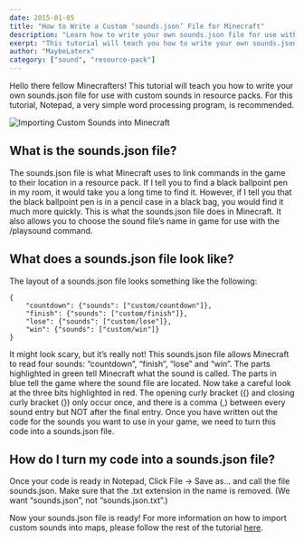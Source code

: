```yaml
---
date: 2015-01-05
title: "How to Write a Custom ‘sounds.json’ File for Minecraft"
description: "Learn how to write your own sounds.json file for use with custom sounds in resource packs."
exerpt: "This tutorial will teach you how to write your own sounds.json file for use with custom sounds in resource packs."
author: "MaybeLaterx"
category: ["sound", "resource-pack"]
---
```


Hello there fellow Minecrafters! This tutorial will teach you how to write your own sounds.json file for use with custom sounds in resource packs. For this tutorial, Notepad, a very simple word processing program, is recommended.

![Importing Custom Sounds into Minecraft](/blog/posts/howtowritecustomsoundsjson/hero.jpg)

## What is the sounds.json file?

The sounds.json file is what Minecraft uses to link commands in the game to their location in a resource pack. If I tell you to find a black ballpoint pen in my room, it would take you a long time to find it. However, if I tell you that the black ballpoint pen is in a pencil case in a black bag, you would find it much more quickly. This is what the sounds.json file does in Minecraft. It also allows you to choose the sound file’s name in game for use with the /playsound command.

## What does a sounds.json file look like?

The layout of a sounds.json file looks something like the following:

```
{
    "countdown": {"sounds": ["custom/countdown"]},
    "finish": {"sounds": ["custom/finish"]},
    "lose": {"sounds": ["custom/lose"]},
    "win": {"sounds": ["custom/win"]}
}
```

It might look scary, but it’s really not! This sounds.json file allows Minecraft to read four sounds: “countdown”, “finish”, “lose” and “win”. The parts highlighted in green tell Minecraft what the sound is called. The parts in blue tell the game where the sound file are located. Now take a careful look at the three bits highlighted in red. The opening curly bracket ({) and closing curly bracket (}) only occur once, and there is a comma (,) between every sound entry but NOT after the final entry. Once you have written out the code for the sounds you want to use in your game, we need to turn this code into a sounds.json file.

## How do I turn my code into a sounds.json file?

Once your code is ready in Notepad, Click File -> Save as… and call the file sounds.json. Make sure that the .txt extension in the name is removed. (We want “sounds.json”, not “sounds.json.txt”.)

Now your sounds.json file is ready! For more information on how to import custom sounds into maps, please follow the rest of the tutorial [here](/blog/sound/importing-custom-sounds-into-minecraft/).
